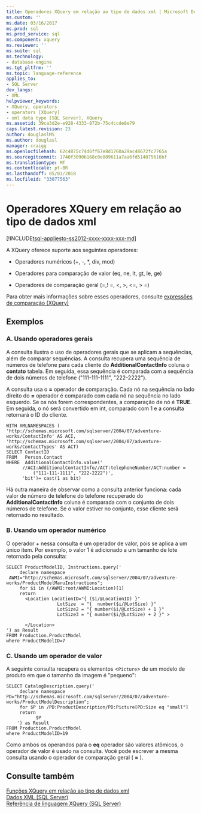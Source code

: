 ```yaml
---
title: Operadores XQuery em relação ao tipo de dados xml | Microsoft Docs
ms.custom: ''
ms.date: 03/16/2017
ms.prod: sql
ms.prod_service: sql
ms.component: xquery
ms.reviewer: ''
ms.suite: sql
ms.technology:
- database-engine
ms.tgt_pltfrm: ''
ms.topic: language-reference
applies_to:
- SQL Server
dev_langs:
- XML
helpviewer_keywords:
- XQuery, operators
- operators [XQuery]
- xml data type [SQL Server], XQuery
ms.assetid: 39ca3d2e-e928-4333-872b-75c4ccde8e79
caps.latest.revision: 23
author: douglaslMS
ms.author: douglasl
manager: craigg
ms.openlocfilehash: 62c4875c74d6ff67e8d1760a29ac48672fc7765a
ms.sourcegitcommit: 1740f3090b168c0e809611a7aa6fd514075616bf
ms.translationtype: MT
ms.contentlocale: pt-BR
ms.lasthandoff: 05/03/2018
ms.locfileid: "33077563"
---
```

# <a name="xquery-operators-against-the-xml-data-type"></a>Operadores XQuery em relação ao tipo de dados xml
[!INCLUDE[tsql-appliesto-ss2012-xxxx-xxxx-xxx-md](../includes/tsql-appliesto-ss2012-xxxx-xxxx-xxx-md.md)]

  A XQuery oferece suporte aos seguintes operadores:  
  
-   Operadores numéricos (+, -, *, div, mod)  
  
-   Operadores para comparação de valor (eq, ne, lt, gt, le, ge)  
  
-   Operadores de comparação geral (=,! =, \<, >, \<=, > =)  
  
 Para obter mais informações sobre esses operadores, consulte [expressões de comparação &#40;XQuery&#41;](../xquery/comparison-expressions-xquery.md)  
  
## <a name="examples"></a>Exemplos  
  
### <a name="a-using-general-operators"></a>A. Usando operadores gerais  
 A consulta ilustra o uso de operadores gerais que se aplicam a sequências, além de comparar sequências. A consulta recupera uma sequência de números de telefone para cada cliente do **AdditionalContactInfo** coluna o **contato** tabela. Em seguida, essa sequência é comparada com a sequência de dois números de telefone ("111-111-1111", "222-2222").  
  
 A consulta usa o **=** operador de comparação. Cada nó na sequência no lado direito do **=** operador é comparado com cada nó na sequência no lado esquerdo. Se os nós forem correspondentes, a comparação de nó é **TRUE**. Em seguida, o nó será convertido em int, comparado com 1 e a consulta retornará o ID do cliente.  
  
```  
WITH XMLNAMESPACES (  
'http://schemas.microsoft.com/sqlserver/2004/07/adventure-works/ContactInfo' AS ACI,  
'http://schemas.microsoft.com/sqlserver/2004/07/adventure-works/ContactTypes' AS ACT)  
SELECT ContactID   
FROM   Person.Contact  
WHERE  AdditionalContactInfo.value('  
      //ACI:AdditionalContactInfo//ACT:telephoneNumber/ACT:number =   
          ("111-111-1111", "222-2222")',  
      'bit')= cast(1 as bit)  
```  
  
 Há outra maneira de observar como a consulta anterior funciona: cada valor de número de telefone do telefone recuperado do **AdditionalContactInfo** coluna é comparada com o conjunto de dois números de telefone. Se o valor estiver no conjunto, esse cliente será retornado no resultado.  
  
### <a name="b-using-a-numeric-operator"></a>B. Usando um operador numérico  
 O operador + nessa consulta é um operador de valor, pois se aplica a um único item. Por exemplo, o valor 1 é adicionado a um tamanho de lote retornado pela consulta:  
  
```  
SELECT ProductModelID, Instructions.query('  
     declare namespace   
 AWMI="http://schemas.microsoft.com/sqlserver/2004/07/adventure-works/ProductModelManuInstructions";  
     for $i in (/AWMI:root/AWMI:Location)[1]  
     return   
       <Location LocationID="{ ($i/@LocationID) }"  
                   LotSize  = "{  number($i/@LotSize) }"  
                   LotSize2 = "{ number($i/@LotSize) + 1 }"  
                   LotSize3 = "{ number($i/@LotSize) + 2 }" >  
  
       </Location>  
') as Result  
FROM Production.ProductModel  
where ProductModelID=7  
```  
  
### <a name="c-using-a-value-operator"></a>C. Usando um operador de valor  
 A seguinte consulta recupera os elementos <`Picture`> de um modelo de produto em que o tamanho da imagem é "pequeno":  
  
```  
SELECT CatalogDescription.query('  
     declare namespace PD="http://schemas.microsoft.com/sqlserver/2004/07/adventure-works/ProductModelDescription";  
     for $P in /PD:ProductDescription/PD:Picture[PD:Size eq "small"]  
     return  
           $P  
    ') as Result  
FROM Production.ProductModel  
where ProductModelID=19  
```  
  
 Como ambos os operandos para o **eq** operador são valores atômicos, o operador de valor é usado na consulta. Você pode escrever a mesma consulta usando o operador de comparação geral ( **=** ).  
  
## <a name="see-also"></a>Consulte também  
 [Funções XQuery em relação ao tipo de dados xml](../xquery/xquery-functions-against-the-xml-data-type.md)   
 [Dados XML &#40;SQL Server&#41;](../relational-databases/xml/xml-data-sql-server.md)   
 [Referência de linguagem XQuery &#40;SQL Server&#41;](../xquery/xquery-language-reference-sql-server.md)  
  
  
